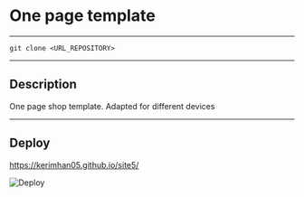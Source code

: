 # One page template

---
```
git clone <URL_REPOSITORY>
```
---
## Description
<span>One page shop template. Adapted for different devices</span>

---
## Deploy

<a>https://kerimhan05.github.io/site5/</a>

![Deploy](https://github.com/Kerimhan05/site5/blob/master/assets/maket.png)



